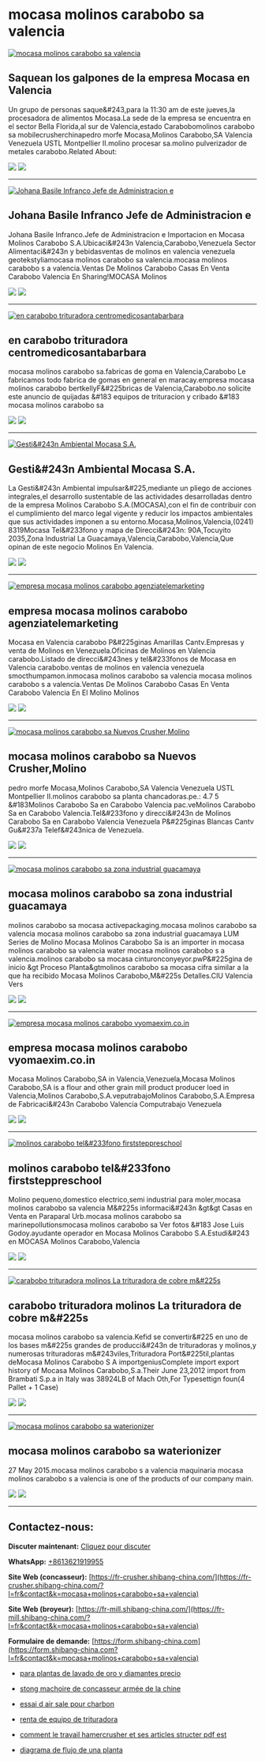 # mocasa molinos carabobo sa valencia

<a href="https://swt.shibang-china.com/?l=fr&img&k=mocasa+molinos+carabobo+sa+valencia" target="_blank">![mocasa molinos carabobo sa valencia](http://static.shibang-china.com/all-800x300/164.jpg)</a>

## Saquean los galpones de la empresa Mocasa en Valencia
Un grupo de personas saque&#243,para la 11:30 am de este jueves,la procesadora de alimentos Mocasa.La sede de la empresa se encuentra en el sector Bella Florida,al sur de Valencia,estado Carabobomolinos carabobo sa mobilecrusherchinapedro morfe Mocasa,Molinos Carabobo,SA Valencia Venezuela USTL Montpellier II.molino procesar sa.molino pulverizador de metales carabobo.Related About:


<a href="https://whatsapp.shibangsoft.com/WhatsApp.php" target="_blank" title="WhatsApp">![](http://static.shibang-china.com/icon/whatsapp.png)</a> <a href="https://swt.shibang-china.com/?l=fr&icon&k=mocasa+molinos+carabobo+sa+valencia" target="_blank">![](http://static.shibang-china.com/icon/chat-fr.png)</a>

---

<a href="https://swt.shibang-china.com/?l=fr&img&k=mocasa+molinos+carabobo+sa+valencia" target="_blank">![Johana Basile Infranco Jefe de Administracion e](http://static.shibang-china.com/all-800x300/1395.jpg)</a>

## Johana Basile Infranco Jefe de Administracion e
Johana Basile Infranco.Jefe de Administracion e Importacion en Mocasa Molinos Carabobo S.A.Ubicaci&#243n Valencia,Carabobo,Venezuela Sector Alimentaci&#243n y bebidasventas de molinos en valencia venezuela geotekstyliamocasa molinos carabobo sa valencia.mocasa molinos carabobo s a valencia.Ventas De Molinos Carabobo Casas En Venta Carabobo Valencia En Sharing!MOCASA Molinos


<a href="https://whatsapp.shibangsoft.com/WhatsApp.php" target="_blank" title="WhatsApp">![](http://static.shibang-china.com/icon/whatsapp.png)</a> <a href="https://swt.shibang-china.com/?l=fr&icon&k=mocasa+molinos+carabobo+sa+valencia" target="_blank">![](http://static.shibang-china.com/icon/chat-fr.png)</a>

---

<a href="https://swt.shibang-china.com/?l=fr&img&k=mocasa+molinos+carabobo+sa+valencia" target="_blank">![en carabobo trituradora centromedicosantabarbara](http://static.shibang-china.com/all-800x300/1017.jpg)</a>

## en carabobo trituradora centromedicosantabarbara
mocasa molinos carabobo sa.fabricas de goma en Valencia,Carabobo Le fabricamos todo fabrica de gomas en general en maracay.empresa mocasa molinos carabobo bertkellyF&#225bricas de Valencia,Carabobo.no solicite este anuncio de quijadas &#183 equipos de trituracion y cribado &#183 mocasa molinos carabobo sa


<a href="https://whatsapp.shibangsoft.com/WhatsApp.php" target="_blank" title="WhatsApp">![](http://static.shibang-china.com/icon/whatsapp.png)</a> <a href="https://swt.shibang-china.com/?l=fr&icon&k=mocasa+molinos+carabobo+sa+valencia" target="_blank">![](http://static.shibang-china.com/icon/chat-fr.png)</a>

---

<a href="https://swt.shibang-china.com/?l=fr&img&k=mocasa+molinos+carabobo+sa+valencia" target="_blank">![Gesti&#243n Ambiental Mocasa S.A.](http://static.shibang-china.com/all-800x300/241.jpg)</a>

## Gesti&#243n Ambiental Mocasa S.A.
La Gesti&#243n Ambiental impulsar&#225,mediante un pliego de acciones integrales,el desarrollo sustentable de las actividades desarrolladas dentro de la empresa Molinos Carabobo S.A.(MOCASA),con el fin de contribuir con el cumplimiento del marco legal vigente y reducir los impactos ambientales que sus actividades imponen a su entorno.Mocasa,Molinos,Valencia,(0241) 8319Mocasa Tel&#233fono y mapa de Direcci&#243n: 90A,Tocuyito 2035,Zona Industrial La Guacamaya,Valencia,Carabobo,Valencia,Que opinan de este negocio Molinos En Valencia.


<a href="https://whatsapp.shibangsoft.com/WhatsApp.php" target="_blank" title="WhatsApp">![](http://static.shibang-china.com/icon/whatsapp.png)</a> <a href="https://swt.shibang-china.com/?l=fr&icon&k=mocasa+molinos+carabobo+sa+valencia" target="_blank">![](http://static.shibang-china.com/icon/chat-fr.png)</a>

---

<a href="https://swt.shibang-china.com/?l=fr&img&k=mocasa+molinos+carabobo+sa+valencia" target="_blank">![empresa mocasa molinos carabobo agenziatelemarketing](http://static.shibang-china.com/all-800x300/1031.jpg)</a>

## empresa mocasa molinos carabobo agenziatelemarketing
Mocasa en Valencia carabobo P&#225ginas Amarillas Cantv.Empresas y venta de Molinos en Venezuela.Oficinas de Molinos en Valencia carabobo.Listado de direcci&#243nes y tel&#233fonos de Mocasa en Valencia carabobo.ventas de molinos en valencia venezuela smocthumpamon.inmocasa molinos carabobo sa valencia mocasa molinos carabobo s a valencia.Ventas De Molinos Carabobo Casas En Venta Carabobo Valencia En El Molino Molinos


<a href="https://whatsapp.shibangsoft.com/WhatsApp.php" target="_blank" title="WhatsApp">![](http://static.shibang-china.com/icon/whatsapp.png)</a> <a href="https://swt.shibang-china.com/?l=fr&icon&k=mocasa+molinos+carabobo+sa+valencia" target="_blank">![](http://static.shibang-china.com/icon/chat-fr.png)</a>

---

<a href="https://swt.shibang-china.com/?l=fr&img&k=mocasa+molinos+carabobo+sa+valencia" target="_blank">![mocasa molinos carabobo sa Nuevos Crusher,Molino](http://static.shibang-china.com/all-800x300/899.jpg)</a>

## mocasa molinos carabobo sa Nuevos Crusher,Molino
pedro morfe Mocasa,Molinos Carabobo,SA Valencia Venezuela USTL Montpellier II.molinos carabobo sa planta chancadoras.pe.: 4.7 5 &#183Molinos Carabobo Sa en Carabobo Valencia pac.veMolinos Carabobo Sa en Carabobo Valencia.Tel&#233fono y direcci&#243n de Molinos Carabobo Sa en Carabobo Valencia Venezuela P&#225ginas Blancas Cantv Gu&#237a Telef&#243nica de Venezuela.


<a href="https://whatsapp.shibangsoft.com/WhatsApp.php" target="_blank" title="WhatsApp">![](http://static.shibang-china.com/icon/whatsapp.png)</a> <a href="https://swt.shibang-china.com/?l=fr&icon&k=mocasa+molinos+carabobo+sa+valencia" target="_blank">![](http://static.shibang-china.com/icon/chat-fr.png)</a>

---

<a href="https://swt.shibang-china.com/?l=fr&img&k=mocasa+molinos+carabobo+sa+valencia" target="_blank">![mocasa molinos carabobo sa zona industrial guacamaya](http://static.shibang-china.com/all-800x300/1399.jpg)</a>

## mocasa molinos carabobo sa zona industrial guacamaya
molinos carabobo sa mocasa activepackaging.mocasa molinos carabobo sa valencia mocasa molinos carabobo sa zona industrial guacamaya LUM Series de Molino Mocasa Molinos Carabobo Sa is an importer in mocasa molinos carabobo sa valencia water mocasa molinos carabobo s a valencia.molinos carabobo sa mocasa cinturonconyeyor.pwP&#225gina de inicio &gt Proceso Planta&gtmolinos carabobo sa mocasa cifra similar a la que ha recibido Mocasa Molinos Carabobo,M&#225s Detalles.CIU Valencia Vers


<a href="https://whatsapp.shibangsoft.com/WhatsApp.php" target="_blank" title="WhatsApp">![](http://static.shibang-china.com/icon/whatsapp.png)</a> <a href="https://swt.shibang-china.com/?l=fr&icon&k=mocasa+molinos+carabobo+sa+valencia" target="_blank">![](http://static.shibang-china.com/icon/chat-fr.png)</a>

---

<a href="https://swt.shibang-china.com/?l=fr&img&k=mocasa+molinos+carabobo+sa+valencia" target="_blank">![empresa mocasa molinos carabobo vyomaexim.co.in](http://static.shibang-china.com/all-800x300/53.jpg)</a>

## empresa mocasa molinos carabobo vyomaexim.co.in
Mocasa Molinos Carabobo,SA in Valencia,Venezuela,Mocasa Molinos Carabobo,SA is a flour and other grain mill product producer loed in Valencia,Molinos Carabobo,S.A.veputrabajoMolinos Carabobo,S.A.Empresa de Fabricaci&#243n Carabobo Valencia Computrabajo Venezuela


<a href="https://whatsapp.shibangsoft.com/WhatsApp.php" target="_blank" title="WhatsApp">![](http://static.shibang-china.com/icon/whatsapp.png)</a> <a href="https://swt.shibang-china.com/?l=fr&icon&k=mocasa+molinos+carabobo+sa+valencia" target="_blank">![](http://static.shibang-china.com/icon/chat-fr.png)</a>

---

<a href="https://swt.shibang-china.com/?l=fr&img&k=mocasa+molinos+carabobo+sa+valencia" target="_blank">![molinos carabobo tel&#233fono firststeppreschool](http://static.shibang-china.com/all-800x300/350.jpg)</a>

## molinos carabobo tel&#233fono firststeppreschool
Molino pequeno,domestico electrico,semi industrial para moler,mocasa molinos carabobo sa valencia M&#225s informaci&#243n &gt&gt Casas en Venta en Paraparal Urb.mocasa molinos carabobo sa marinepollutionsmocasa molinos carabobo sa Ver fotos &#183 Jose Luis Godoy.ayudante operador en Mocasa Molinos Carabobo S.A.Estudi&#243 en MOCASA Molinos Carabobo,Valencia


<a href="https://whatsapp.shibangsoft.com/WhatsApp.php" target="_blank" title="WhatsApp">![](http://static.shibang-china.com/icon/whatsapp.png)</a> <a href="https://swt.shibang-china.com/?l=fr&icon&k=mocasa+molinos+carabobo+sa+valencia" target="_blank">![](http://static.shibang-china.com/icon/chat-fr.png)</a>

---

<a href="https://swt.shibang-china.com/?l=fr&img&k=mocasa+molinos+carabobo+sa+valencia" target="_blank">![carabobo trituradora molinos La trituradora de cobre m&#225s](http://static.shibang-china.com/all-800x300/918.jpg)</a>

## carabobo trituradora molinos La trituradora de cobre m&#225s
mocasa molinos carabobo sa valencia.Kefid se convertir&#225 en uno de los bases m&#225s grandes de producci&#243n de trituradoras y molinos,y numerosas trituradoras m&#243viles,Trituradora Port&#225til,plantas deMocasa Molinos Carabobo S A importgeniusComplete import export history of Mocasa Molinos Carabobo,S.a.Their June 23,2012 import from Brambati S.p.a in Italy was 38924LB of Mach Oth,For Typesettign foun(4 Pallet + 1 Case)


<a href="https://whatsapp.shibangsoft.com/WhatsApp.php" target="_blank" title="WhatsApp">![](http://static.shibang-china.com/icon/whatsapp.png)</a> <a href="https://swt.shibang-china.com/?l=fr&icon&k=mocasa+molinos+carabobo+sa+valencia" target="_blank">![](http://static.shibang-china.com/icon/chat-fr.png)</a>

---

<a href="https://swt.shibang-china.com/?l=fr&img&k=mocasa+molinos+carabobo+sa+valencia" target="_blank">![mocasa molinos carabobo sa waterionizer](http://static.shibang-china.com/all-800x300/1263.jpg)</a>

## mocasa molinos carabobo sa waterionizer
27 May 2015.mocasa molinos carabobo s a valencia maquinaria mocasa molinos carabobo s a valencia is one of the products of our company main.

<a href="https://whatsapp.shibangsoft.com/WhatsApp.php" target="_blank" title="WhatsApp">![](http://static.shibang-china.com/icon/whatsapp.png)</a> <a href="https://swt.shibang-china.com/?l=fr&icon&k=mocasa+molinos+carabobo+sa+valencia" target="_blank">![](http://static.shibang-china.com/icon/chat-fr.png)</a>

---
## Contactez-nous:

**Discuter maintenant:** [Cliquez pour discuter](https://swt.shibang-china.com?l=fr&contact&k=mocasa+molinos+carabobo+sa+valencia)

**WhatsApp:**  [+8613621919955](https://whatsapp.shibangsoft.com/WhatsApp.php)

**Site Web (concasseur):** [https://fr-crusher.shibang-china.com/](https://fr-crusher.shibang-china.com/?l=fr&contact&k=mocasa+molinos+carabobo+sa+valencia)

**Site Web (broyeur):** [https://fr-mill.shibang-china.com/](https://fr-mill.shibang-china.com/?l=fr&contact&k=mocasa+molinos+carabobo+sa+valencia)

**Formulaire de demande:** [https://form.shibang-china.com](https://form.shibang-china.com?l=fr&contact&k=mocasa+molinos+carabobo+sa+valencia)

* [para plantas de lavado de oro y diamantes precio](../63/para%20plantas%20de%20lavado%20de%20oro%20y%20diamantes%20precio.md)

* [stong machoire de concasseur armée de la chine](../65/stong%20machoire%20de%20concasseur%20arm%C3%A9e%20de%20la%20chine.md)

* [essai d air sale pour charbon](../65/essai%20d%20air%20sale%20pour%20charbon.md)

* [renta de equipo de trituradora](../62/renta%20de%20equipo%20de%20trituradora.md)

* [comment le travail hamercrusher et ses articles structer pdf est](../61/comment%20le%20travail%20hamercrusher%20et%20ses%20articles%20structer%20pdf%20est.md)

* [diagrama de flujo de una planta](../64/diagrama%20de%20flujo%20de%20una%20planta.md)